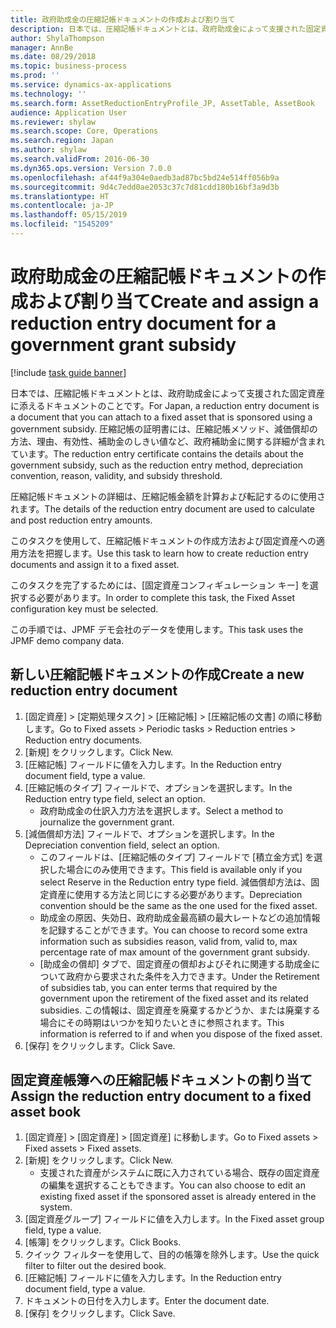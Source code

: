 ```yaml
---
title: 政府助成金の圧縮記帳ドキュメントの作成および割り当て
description: 日本では、圧縮記帳ドキュメントとは、政府助成金によって支援された固定資産に添えるドキュメントのことです。
author: ShylaThompson
manager: AnnBe
ms.date: 08/29/2018
ms.topic: business-process
ms.prod: ''
ms.service: dynamics-ax-applications
ms.technology: ''
ms.search.form: AssetReductionEntryProfile_JP, AssetTable, AssetBook
audience: Application User
ms.reviewer: shylaw
ms.search.scope: Core, Operations
ms.search.region: Japan
ms.author: shylaw
ms.search.validFrom: 2016-06-30
ms.dyn365.ops.version: Version 7.0.0
ms.openlocfilehash: af44f9a304e0aedb3ad87bc5bd24e514ff056b9a
ms.sourcegitcommit: 9d4c7edd0ae2053c37c7d81cdd180b16bf3a9d3b
ms.translationtype: HT
ms.contentlocale: ja-JP
ms.lasthandoff: 05/15/2019
ms.locfileid: "1545209"
---
```

# <a name="create-and-assign-a-reduction-entry-document-for-a-government-grant-subsidy"></a><span data-ttu-id="daa0c-103">政府助成金の圧縮記帳ドキュメントの作成および割り当て</span><span class="sxs-lookup"><span data-stu-id="daa0c-103">Create and assign a reduction entry document for a government grant subsidy</span></span>

[!include [task guide banner](../../includes/task-guide-banner.md)]

<span data-ttu-id="daa0c-104">日本では、圧縮記帳ドキュメントとは、政府助成金によって支援された固定資産に添えるドキュメントのことです。</span><span class="sxs-lookup"><span data-stu-id="daa0c-104">For Japan, a reduction entry document is a document that you can attach to a fixed asset that is sponsored using a government subsidy.</span></span> <span data-ttu-id="daa0c-105">圧縮記帳の証明書には、圧縮記帳メソッド、減価償却の方法、理由、有効性、補助金のしきい値など、政府補助金に関する詳細が含まれています。</span><span class="sxs-lookup"><span data-stu-id="daa0c-105">The reduction entry certificate contains the details about the government subsidy, such as the reduction entry method, depreciation convention, reason, validity, and subsidy threshold.</span></span>



<span data-ttu-id="daa0c-106">圧縮記帳ドキュメントの詳細は、圧縮記帳金額を計算および転記するのに使用されます。</span><span class="sxs-lookup"><span data-stu-id="daa0c-106">The details of the reduction entry document are used to calculate and post reduction entry amounts.</span></span>



<span data-ttu-id="daa0c-107">このタスクを使用して、圧縮記帳ドキュメントの作成方法および固定資産への適用方法を把握します。</span><span class="sxs-lookup"><span data-stu-id="daa0c-107">Use this task to learn how to create reduction entry documents and assign it to a fixed asset.</span></span>



<span data-ttu-id="daa0c-108">このタスクを完了するためには、[固定資産コンフィギュレーション キー] を選択する必要があります。</span><span class="sxs-lookup"><span data-stu-id="daa0c-108">In order to complete this task, the Fixed Asset configuration key must be selected.</span></span>



<span data-ttu-id="daa0c-109">この手順では、JPMF デモ会社のデータを使用します。</span><span class="sxs-lookup"><span data-stu-id="daa0c-109">This task uses the JPMF demo company data.</span></span>


## <a name="create-a-new-reduction-entry-document"></a><span data-ttu-id="daa0c-110">新しい圧縮記帳ドキュメントの作成</span><span class="sxs-lookup"><span data-stu-id="daa0c-110">Create a new reduction entry document</span></span>
1. <span data-ttu-id="daa0c-111">[固定資産] > [定期処理タスク] > [圧縮記帳] > [圧縮記帳の文書] の順に移動します。</span><span class="sxs-lookup"><span data-stu-id="daa0c-111">Go to Fixed assets > Periodic tasks > Reduction entries > Reduction entry documents.</span></span>
2. <span data-ttu-id="daa0c-112">[新規] をクリックします。</span><span class="sxs-lookup"><span data-stu-id="daa0c-112">Click New.</span></span>
3. <span data-ttu-id="daa0c-113">[圧縮記帳] フィールドに値を入力します。</span><span class="sxs-lookup"><span data-stu-id="daa0c-113">In the Reduction entry document field, type a value.</span></span>
4. <span data-ttu-id="daa0c-114">[圧縮記帳のタイプ] フィールドで、オプションを選択します。</span><span class="sxs-lookup"><span data-stu-id="daa0c-114">In the Reduction entry type field, select an option.</span></span>
    * <span data-ttu-id="daa0c-115">政府助成金の仕訳入力方法を選択します。</span><span class="sxs-lookup"><span data-stu-id="daa0c-115">Select a method to journalize the government grant.</span></span>  
5. <span data-ttu-id="daa0c-116">[減価償却方法] フィールドで、オプションを選択します。</span><span class="sxs-lookup"><span data-stu-id="daa0c-116">In the Depreciation convention field, select an option.</span></span>
    * <span data-ttu-id="daa0c-117">このフィールドは、[圧縮記帳のタイプ] フィールドで [積立金方式] を選択した場合にのみ使用できます。</span><span class="sxs-lookup"><span data-stu-id="daa0c-117">This field is available only if you select Reserve in the Reduction entry type field.</span></span>     <span data-ttu-id="daa0c-118">減価償却方法は、固定資産に使用する方法と同じにする必要があります。</span><span class="sxs-lookup"><span data-stu-id="daa0c-118">Depreciation convention should be the same as the one used for the fixed asset.</span></span>  
    * <span data-ttu-id="daa0c-119">助成金の原因、失効日、政府助成金最高額の最大レートなどの追加情報を記録することができます。</span><span class="sxs-lookup"><span data-stu-id="daa0c-119">You can choose to record some extra information such as subsidies reason, valid from, valid to, max percentage rate of max amount of the government grant subsidy.</span></span>  
    * <span data-ttu-id="daa0c-120">[助成金の償却] タブで、固定資産の償却およびそれに関連する助成金について政府から要求された条件を入力できます。</span><span class="sxs-lookup"><span data-stu-id="daa0c-120">Under the Retirement of subsidies tab, you can enter terms that required by the government upon the retirement of the fixed asset and its related subsidies.</span></span> <span data-ttu-id="daa0c-121">この情報は、固定資産を廃棄するかどうか、または廃棄する場合にその時期はいつかを知りたいときに参照されます。</span><span class="sxs-lookup"><span data-stu-id="daa0c-121">This information is referred to if and when you dispose of the fixed asset.</span></span>  
6. <span data-ttu-id="daa0c-122">[保存] をクリックします。</span><span class="sxs-lookup"><span data-stu-id="daa0c-122">Click Save.</span></span>

## <a name="assign-the-reduction-entry-document-to-a-fixed-asset-book"></a><span data-ttu-id="daa0c-123">固定資産帳簿への圧縮記帳ドキュメントの割り当て</span><span class="sxs-lookup"><span data-stu-id="daa0c-123">Assign the reduction entry document to a fixed asset book</span></span>
1. <span data-ttu-id="daa0c-124">[固定資産] > [固定資産] > [固定資産] に移動します。</span><span class="sxs-lookup"><span data-stu-id="daa0c-124">Go to Fixed assets > Fixed assets > Fixed assets.</span></span>
2. <span data-ttu-id="daa0c-125">[新規] をクリックします。</span><span class="sxs-lookup"><span data-stu-id="daa0c-125">Click New.</span></span>
    * <span data-ttu-id="daa0c-126">支援された資産がシステムに既に入力されている場合、既存の固定資産の編集を選択することもできます。</span><span class="sxs-lookup"><span data-stu-id="daa0c-126">You can also choose to edit an existing fixed asset if the sponsored asset is already entered in the system.</span></span>  
3. <span data-ttu-id="daa0c-127">[固定資産グループ] フィールドに値を入力します。</span><span class="sxs-lookup"><span data-stu-id="daa0c-127">In the Fixed asset group field, type a value.</span></span>
4. <span data-ttu-id="daa0c-128">[帳簿] をクリックします。</span><span class="sxs-lookup"><span data-stu-id="daa0c-128">Click Books.</span></span>
5. <span data-ttu-id="daa0c-129">クイック フィルターを使用して、目的の帳簿を除外します。</span><span class="sxs-lookup"><span data-stu-id="daa0c-129">Use the quick filter to filter out the desired book.</span></span>
6. <span data-ttu-id="daa0c-130">[圧縮記帳] フィールドに値を入力します。</span><span class="sxs-lookup"><span data-stu-id="daa0c-130">In the Reduction entry document field, type a value.</span></span>
7. <span data-ttu-id="daa0c-131">ドキュメントの日付を入力します。</span><span class="sxs-lookup"><span data-stu-id="daa0c-131">Enter the document date.</span></span>
8. <span data-ttu-id="daa0c-132">[保存] をクリックします。</span><span class="sxs-lookup"><span data-stu-id="daa0c-132">Click Save.</span></span>

